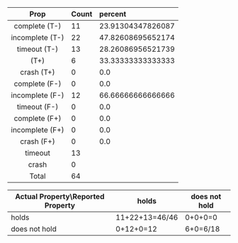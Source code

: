 
| Prop | Count | percent |
|:----:|:------|:--|
|complete   (T-)|11| 23.91304347826087 |
|incomplete (T-)|22|47.82608695652174 |
|timeout    (T-)|13|28.26086956521739 |
|           (T+)|6|33.33333333333333 |
|crash      (T+)|0|0.0 |
|complete   (F-)|0|0.0 |
|incomplete (F-)|12|66.66666666666666 |
|timeout    (F-)|0|0.0 |
|complete   (F+)|0|0.0 |
|incomplete (F+)|0|0.0 |
|crash      (F+)|0|0.0 |
|timeout        |13| |
|crash          |0| |
|Total          |64| |

| Actual Property\Reported Property | holds | does not hold |
|------------------------------------|-------|---------------|
| holds | 11+22+13=46/46 | 0+0+0=0 |
| does not hold | 0+12+0=12 | 6+0=6/18 |

